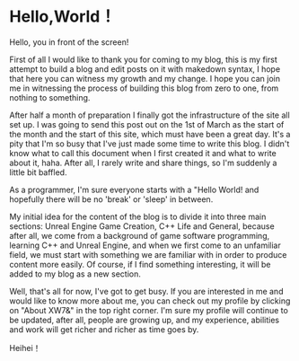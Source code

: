 # Hello,World！


Hello, you in front of the screen!

<!--more-->

First of all I would like to thank you for coming to my blog, this is my first attempt to build a blog and edit posts on it with makedown syntax, I hope that here you can witness my growth and my change. I hope you can join me in witnessing the process of building this blog from zero to one, from nothing to something.

After half a month of preparation I finally got the infrastructure of the site all set up. I was going to send this post out on the 1st of March as the start of the month and the start of this site, which must have been a great day. It's a pity that I'm so busy that I've just made some time to write this blog. I didn't know what to call this document when I first created it and what to write about it, haha. After all, I rarely write and share things, so I'm suddenly a little bit baffled.

As a programmer, I'm sure everyone starts with a "Hello World! and hopefully there will be no 'break' or 'sleep' in between.

My initial idea for the content of the blog is to divide it into three main sections: Unreal Engine Game Creation, C++ Life and General, because after all, we come from a background of game software programming, learning C++ and Unreal Engine, and when we first come to an unfamiliar field, we must start with something we are familiar with in order to produce content more easily. Of course, if I find something interesting, it will be added to my blog as a new section.

Well, that's all for now, I've got to get busy. If you are interested in me and would like to know more about me, you can check out my profile by clicking on "About XW7&" in the top right corner. I'm sure my profile will continue to be updated, after all, people are growing up, and my experience, abilities and work will get richer and richer as time goes by.

Heihei！

